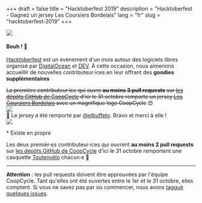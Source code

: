 +++
draft = false
title = "Hacktoberfest 2019"
description = "Hacktoberfest - Gagnez un jersey Les Coursiers Bordelais"
lang = "fr"
slug = "hacktoberfest-2019"
+++

<img class="img-fluid" src="/images/Hacktoberfest_19_Events_1787x517.png">

#### Bouh ! 🎃

[Hacktoberfest](https://hacktoberfest.digitalocean.com) est un évènement d'un mois autour des logiciels libres organisé par [DigitalOcean](https://www.digitalocean.com/) et [DEV](https://dev.to/).
À cette occasion, nous aimerions accueillir de nouvelles contributeur·ices en leur offrant des **goodies supplémentaires**

<div class="row align-items-center">
  <div class="col-sm-8">
    <div class="py-2">
      <del>La première contributeur·ice qui ouvre <strong>au moins 3 pull requests</strong> sur <a href="https://github.com/coopcycle">les dépôts GitHub de CoopCycle</a> d'ici le 31 octobre remporte un jersey <a href="https://coursiersbordelais.fr/">Les Coursiers Bordelais</a> avec un magnifique logo CoopCycle</del> 😍
    </div>
  </div>
  <div class="col-sm-4">
    <img class="img-fluid" src="/images/jersey-les-coursiers-bordelais.jpg">
  </div>
</div>

<div class="alert alert-info" role="alert">
  🎁 Le jersey a été remporté par <a href="https://github.com/elbuffeto">@elbuffeto</a>. Bravo et merci à elle !
</div>

<div class="row align-items-center">
  <div class="col-sm-4">
    <img class="img-fluid" src="/images/casquette-toutenvelo.jpg">
    <p class="text-muted">
     * Existe en propre
    </p>
  </div>
  <div class="col-sm-8">
    <div class="py-2">
      Les deux premièr·es contributeur·ices qui ouvrent <strong>au moins 2 pull requests</strong> sur <a href="https://github.com/coopcycle">les dépôts GitHub de CoopCycle</a> d'ici le 31 octobre remportent une casquette <a href="http://www.toutenvelo.fr/toutenvelo-grenoble">Toutenvélo</a> chacun·e 🐼
    </div>
  </div>
</div>

---

**Attention** : les pull requests doivent être approuvées par l'équipe CoopCycle. Tant qu'elles ont été ouvertes entre le 1er et le 31 octobre, elles comptent. Si vous ne savez pas par où commencer, nous avons [taggué quelques issues](https://github.com/coopcycle/coopcycle-web/issues?q=is%3Aissue+is%3Aopen+label%3Ahacktoberfest).
